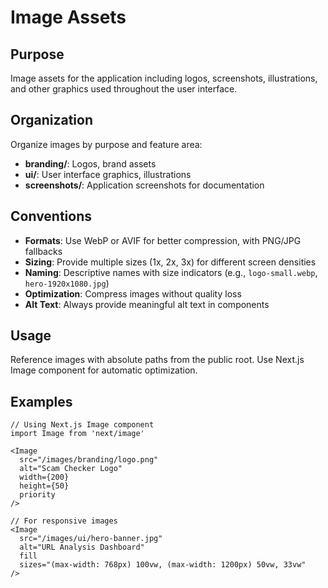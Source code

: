 # Image Assets

## Purpose
Image assets for the application including logos, screenshots, illustrations, and other graphics used throughout the user interface.

## Organization
Organize images by purpose and feature area:
- **branding/**: Logos, brand assets
- **ui/**: User interface graphics, illustrations
- **screenshots/**: Application screenshots for documentation

## Conventions
- **Formats**: Use WebP or AVIF for better compression, with PNG/JPG fallbacks
- **Sizing**: Provide multiple sizes (1x, 2x, 3x) for different screen densities
- **Naming**: Descriptive names with size indicators (e.g., `logo-small.webp`, `hero-1920x1080.jpg`)
- **Optimization**: Compress images without quality loss
- **Alt Text**: Always provide meaningful alt text in components

## Usage
Reference images with absolute paths from the public root. Use Next.js Image component for automatic optimization.

## Examples
```tsx
// Using Next.js Image component
import Image from 'next/image'

<Image 
  src="/images/branding/logo.png"
  alt="Scam Checker Logo"
  width={200}
  height={50}
  priority
/>

// For responsive images
<Image
  src="/images/ui/hero-banner.jpg"
  alt="URL Analysis Dashboard"
  fill
  sizes="(max-width: 768px) 100vw, (max-width: 1200px) 50vw, 33vw"
/>
```